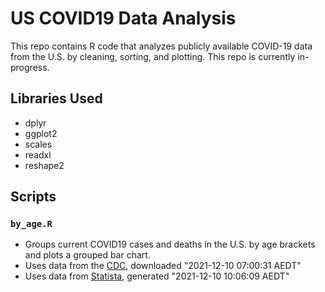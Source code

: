 # US COVID19 Data Analysis

This repo contains R code that analyzes publicly available COVID-19 data from the U.S. by cleaning, sorting, and plotting. This repo is currently in-progress.

## Libraries Used
- dplyr
- ggplot2
- scales
- readxl
- reshape2

## Scripts
### `by_age.R`
- Groups current COVID19 cases and deaths in the U.S. by age brackets and plots a grouped bar chart.
- Uses data from the [CDC](https://data.cdc.gov/api/views/9bhg-hcku/rows.csv?accessType=DOWNLOAD), downloaded "2021-12-10 07:00:31 AEDT" 
- Uses data from [Statista](https://www.statista.com/statistics/1254271/us-total-number-of-covid-cases-by-age-group/), generated "2021-12-10 10:06:09 AEDT"

